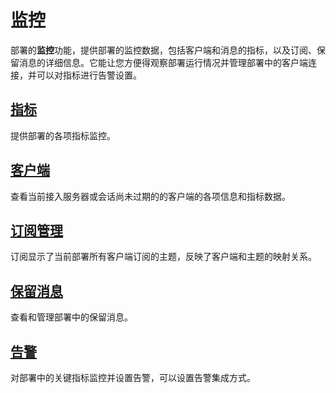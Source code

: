 # 监控

部署的**监控**功能，提供部署的监控数据，包括客户端和消息的指标，以及订阅、保留消息的详细信息。它能让您方便得观察部署运行情况并管理部署中的客户端连接，并可以对指标进行告警设置。

## [指标](./metrics.md)
提供部署的各项指标监控。


## [客户端](./clients.md)
查看当前接入服务器或会话尚未过期的的客户端的各项信息和指标数据。


## [订阅管理](./subscription_management.md)
订阅显示了当前部署所有客户端订阅的主题，反映了客户端和主题的映射关系。

## [保留消息](./retain_message.md)
查看和管理部署中的保留消息。

## [告警](./alerts.md)
对部署中的关键指标监控并设置告警，可以设置告警集成方式。